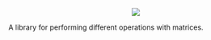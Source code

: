 <p align="center">
  <img src="https://github.com/danilos1/jatrix/blob/danilos/logo.png"/>
</p>

A library for performing different operations with matrices.


